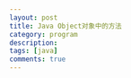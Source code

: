 ```yaml
---
layout: post
title: Java Object对象中的方法
category: program
description: 
tags: [java]
comments: true
---
```



